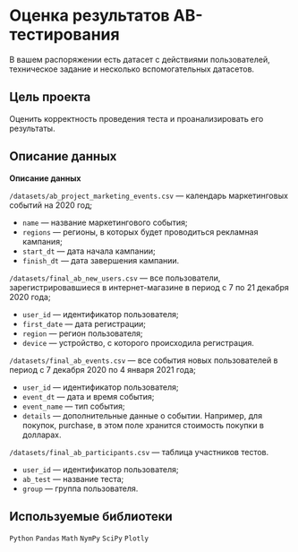 # Оценка результатов АB-тестирования

В вашем распоряжении есть датасет с действиями пользователей, техническое задание и несколько вспомогательных датасетов.

## Цель проекта
Оценить корректность проведения теста и проанализировать его результаты.

## Описание данных

**Описание данных**

`/datasets/ab_project_marketing_events.csv` — календарь маркетинговых событий на 2020 год;

* `name` — название маркетингового события;
* `regions` — регионы, в которых будет проводиться рекламная кампания;
* `start_dt` — дата начала кампании;
* `finish_dt` — дата завершения кампании.

`/datasets/final_ab_new_users.csv` — все пользователи, зарегистрировавшиеся в интернет-магазине в период с 7 по 21 декабря 2020 года;

* `user_id` — идентификатор пользователя;
* `first_date` — дата регистрации;
* `region` — регион пользователя;
* `device` — устройство, с которого происходила регистрация.

`/datasets/final_ab_events.csv` — все события новых пользователей в период с 7 декабря 2020 по 4 января 2021 года;

* `user_id` — идентификатор пользователя;
* `event_dt` — дата и время события;
* `event_name` — тип события;
* `details` — дополнительные данные о событии. Например, для покупок, purchase, в этом поле хранится стоимость покупки в долларах.

`/datasets/final_ab_participants.csv` — таблица участников тестов.

* `user_id` — идентификатор пользователя;
* `ab_test` — название теста;
* `group` — группа пользователя.


## Используемые библиотеки
`Python` `Pandas` `Math` `NymPy` `SciPy` `Plotly`
